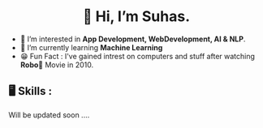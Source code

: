 <h1 align="center">👋 Hi, I’m Suhas.</h1>
<p align="center">
</p>


- 👀 I’m interested in **App Development, WebDevelopment, AI & NLP**.
- 🌱 I’m currently learning **Machine Learning**
- 😁 Fun Fact : I've gained intrest on computers and stuff after watching **Robo**🤖 Movie in 2010.

<h2 align="left">🖥 Skills :</h2>
<p>
Will be updated soon ....
</p>
<!---
SuhasReddy651/SuhasReddy651 is a ✨ special ✨ repository because its `README.md` (this file) appears on your GitHub profile.
You can click the Preview link to take a look at your changes.
--->
